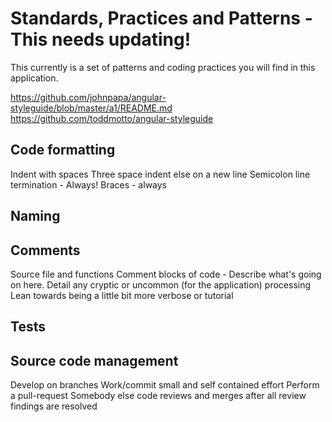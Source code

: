 # Standards, Practices and Patterns - This needs updating!
This currently is a set of patterns and coding practices you will find in this application.

https://github.com/johnpapa/angular-styleguide/blob/master/a1/README.md
https://github.com/toddmotto/angular-styleguide

## Code formatting
Indent with spaces
Three space indent
else on a new line
Semicolon line termination - Always!
Braces - always

## Naming

## Comments
Source file and functions
Comment blocks of code - Describe what's going on here.
Detail any cryptic or uncommon (for the application) processing
Lean towards being a little bit more verbose or tutorial

## Tests

## Source code management
Develop on branches
Work/commit small and self contained effort
Perform a pull-request
Somebody else code reviews and merges after all review findings are resolved